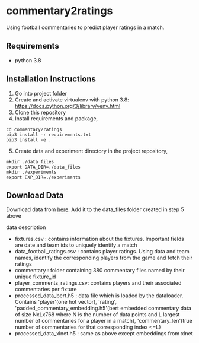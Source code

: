 # commentary2ratings
Using football commentaries to predict player ratings in a match.

## Requirements

- python 3.8

## Installation Instructions

1. Go into project folder
2. Create and activate virtualenv with python 3.8: https://docs.python.org/3/library/venv.html
3. Clone this repository
4. Install requirements and package,
```
cd commentary2ratings
pip3 install -r requirements.txt
pip3 install -e .
```
5. Create data and experiment directory in the project repository,
```
mkdir ./data_files
export DATA_DIR=./data_files
mkdir ./experiments
export EXP_DIR=./experiments
```

## Download Data

Download data from [here](https://drive.google.com/drive/folders/1W76B70aN-adoJcYoX7mwDY1A8YQSNvHL?usp=sharing). Add it to the data_files folder created in step 5 above

data description
- fixtures.csv : contains information about the fixtures. Important fields are date and team ids to uniquely identify a match
- data_football_ratings.csv : contains player ratings. Using data and team names, identify the corresponding players from the game and fetch their ratings
- commentary : folder containing 380 commentary files named by their unique fixture_id
- player_comments_ratings.csv: contains players and their associated commentaries per fixture
- processed_data_bert.h5 : data file which is loaded by the dataloader. Contains 'player'(one hot vector), 'rating', 'padded_commentary_embedding.h5'(bert embedded commentary data of size NxLx768 where N is the number of data points and L largest number of commentaries for a player in a match), 'commentary_len'(true number of commentaries for that corresponding index <=L)
- processed_data_xlnet.h5 : same as above except embeddings from xlnet
